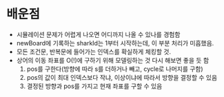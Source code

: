 # 배운점
- 시뮬레이션 문제가 어렵게 나오면 어디까지 나올 수 있나를 경험함
- newBoard에 기록하는 sharkId는 1부터 시작하는데, 이 부분 처리가 미흡했음.
- 모든 조건문, 반복문에 들어가는 인덱스를 확실하게 체킹할 것.
- 상어의 이동 좌표를 O(!)에 구하기 위해 모델링하는 것 다시 해보면 좋을 듯 함
  1. pos를 구한다(방향에 따라 s를 더하거나 빼고, cycle로 나머지를 구함)
  2. pos의 값이 최대 인덱스보다 작냐, 이상이냐에 따라서 방향을 결정할 수 있음
  3. 결정된 방향과 pos를 가지고 현재 좌표를 구할 수 있음
